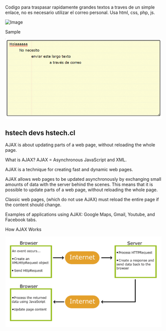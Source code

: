 
Codigo para traspasar rapidamente grandes textos a traves de un simple enlace, no es necesario utilizar el correo personal.
Usa html, css, php, js.

![Image](https://hstech.cl/assets/img/logohstech.png?raw=true)

Sample

![Image](https://github.com/Alexanderh1988/EasyCopyPaste/blob/master/sample.png?raw=true)

hstech devs
hstech.cl
-------

AJAX is about updating parts of a web page, without reloading the whole page.

What is AJAX?
AJAX = Asynchronous JavaScript and XML.

AJAX is a technique for creating fast and dynamic web pages.

AJAX allows web pages to be updated asynchronously by exchanging small amounts of data with the server behind the scenes. This means that it is possible to update parts of a web page, without reloading the whole page.

Classic web pages, (which do not use AJAX) must reload the entire page if the content should change.

Examples of applications using AJAX: Google Maps, Gmail, Youtube, and Facebook tabs.

How AJAX Works 

![Image](https://github.com/Alexanderh1988/EasyCopyPaste/blob/master/how.png?raw=true)

